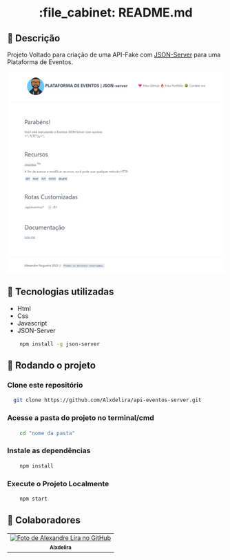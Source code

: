 <h1 align="center">:file_cabinet: README.md</h1>

## :memo: Descrição
Projeto Voltado para criação de uma API-Fake com <a href="https://www.npmjs.com/package/json-server">JSON-Server</a> para uma Plataforma de Eventos.
<p align="center">
    <img alt="Tela da Pagina" src="/public/assets/template.jpeg" />
</p>

## :wrench: Tecnologias utilizadas
* Html
* Css
* Javascript
* JSON-Server 
```bash
    npm install -g json-server
```
## :rocket: Rodando o projeto
### Clone este repositório
```bash
  git clone https://github.com/Alxdelira/api-eventos-server.git
```
### Acesse a pasta do projeto no terminal/cmd
```bash
    cd "nome da pasta"
```
### Instale as dependências
```bash
    npm install
```
### Execute o Projeto Localmente
```bash
    npm start
```
## :handshake: Colaboradores
<table>
  <tr>
    <td align="center">
      <a href="http://github.com/Alxdelira">
        <img src="https://avataaars.io/?avatarStyle=Circle&topType=ShortHairTheCaesarSidePart&accessoriesType=Prescription02&hairColor=Black&facialHairType=BeardLight&facialHairColor=Black&clotheType=Hoodie&clotheColor=Black&eyeType=Happy&eyebrowType=UpDown&mouthType=Smile&skinColor=Brown" width="100px;" alt="Foto de Alexandre Lira no GitHub"/><br>
        <sub>
          <b>Alxdelira</b>
        </sub>
      </a>
    </td>
  </tr>
</table>